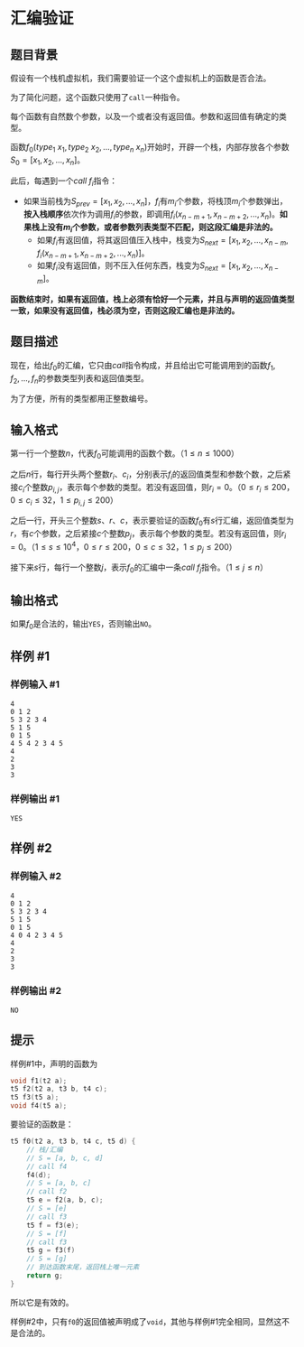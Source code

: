 # 汇编验证

## 题目背景

假设有一个栈机虚拟机，我们需要验证一个这个虚拟机上的函数是否合法。

为了简化问题，这个函数只使用了`call`一种指令。

每个函数有自然数个参数，以及一个或者没有返回值。参数和返回值有确定的类型。

函数$f_0(type_1\ x_1, type_2\ x_2, ..., type_n\ x_n)$开始时，开辟一个栈，内部存放各个参数$S_0=[x_1, x_2, ..., x_n]$。

此后，每遇到一个$call\ f_i$指令：
- 如果当前栈为$S_{prev}=[x_1, x_2, ..., x_n]$，$f_i$有$m_i$个参数，将栈顶$m_i$个参数弹出，**按入栈顺序**依次作为调用$f_i$的参数，即调用$f_i(x_{n - m + 1}, x_{n - m + 2}, ... , x_n)$。**如果栈上没有$m_i$个参数，或者参数列表类型不匹配，则这段汇编是非法的。**
  - 如果$f_i$有返回值，将其返回值压入栈中，栈变为$S_{next}=[x_1, x_2, ..., x_{n - m}, f_i(x_{n - m + 1}, x_{n - m + 2}, ... , x_n)]$。
  - 如果$f_i$没有返回值，则不压入任何东西，栈变为$S_{next}=[x_1, x_2, ..., x_{n - m}]$。

**函数结束时，如果有返回值，栈上必须有恰好一个元素，并且与声明的返回值类型一致，如果没有返回值，栈必须为空，否则这段汇编也是非法的。**

## 题目描述

现在，给出$f_0$的汇编，它只由$call$指令构成，并且给出它可能调用到的函数$f_1, f_2, ..., f_n$的参数类型列表和返回值类型。

为了方便，所有的类型都用正整数编号。

## 输入格式

第一行一个整数$n$，代表$f_0$可能调用的函数个数。（$1 \le n \le 1000$）

之后$n$行，每行开头两个整数$r_i$、$c_i$，分别表示$f_i$的返回值类型和参数个数，之后紧接$c_i$个整数$p_{i, j}$，表示每个参数的类型。若没有返回值，则$r_i = 0$。（$0 \le r_i \le 200$，$0 \le c_i \le 32$，$1 \le p_{i, j} \le 200$）

之后一行，开头三个整数$s$、$r$、$c$，表示要验证的函数$f_0$有$s$行汇编，返回值类型为$r$，有$c$个参数，之后紧接$c$个整数$p_j$，表示每个参数的类型。若没有返回值，则$r_i = 0$。（$1 \le s \le 10^4$，$0 \le r \le 200$，$0 \le c \le 32$，$1 \le p_j \le 200$）

接下来$s$行，每行一个整数$j$，表示$f_0$的汇编中一条$call\ f_j$指令。（$1 \le j \le n$）

## 输出格式

如果$f_0$是合法的，输出`YES`，否则输出`NO`。

## 样例 #1

### 样例输入 #1

```
4
0 1 2
5 3 2 3 4
5 1 5
0 1 5
4 5 4 2 3 4 5
4
2
3
3
```

### 样例输出 #1

```
YES
```

## 样例 #2

### 样例输入 #2

```
4
0 1 2
5 3 2 3 4
5 1 5
0 1 5
4 0 4 2 3 4 5
4
2
3
3
```

### 样例输出 #2

```
NO
```

## 提示

样例#1中，声明的函数为
```c
void f1(t2 a);
t5 f2(t2 a, t3 b, t4 c);
t5 f3(t5 a);
void f4(t5 a);
```
要验证的函数是：
```c
t5 f0(t2 a, t3 b, t4 c, t5 d) {
	// 栈/汇编
	// S = [a, b, c, d]
	// call f4
	f4(d);
	// S = [a, b, c]
	// call f2
	t5 e = f2(a, b, c);
	// S = [e]
	// call f3
	t5 f = f3(e);
	// S = [f]
	// call f3
	t5 g = f3(f)
	// S = [g]
	// 到达函数末尾，返回栈上唯一元素
	return g;
}
```
所以它是有效的。

样例#2中，只有`f0`的返回值被声明成了`void`，其他与样例#1完全相同，显然这不是合法的。